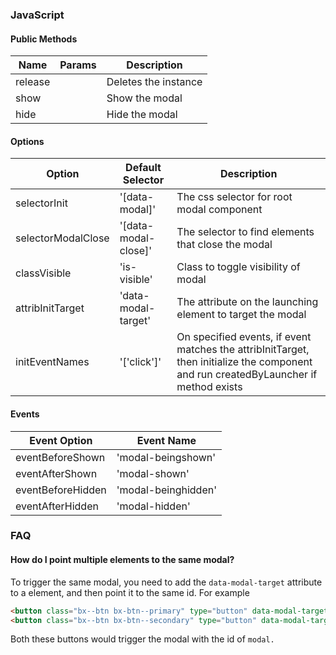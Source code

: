 ### JavaScript

#### Public Methods

| Name    | Params | Description          |
| ------- | ------ | -------------------- |
| release |        | Deletes the instance |
| show    |        | Show the modal       |
| hide    |        | Hide the modal       |

#### Options

| Option             | Default Selector     | Description                                                                                                                          |
| ------------------ | -------------------- | ------------------------------------------------------------------------------------------------------------------------------------ |
| selectorInit       | '[data-modal]'       | The css selector for root modal component                                                                                            |
| selectorModalClose | '[data-modal-close]' | The selector to find elements that close the modal                                                                                   |
| classVisible       | 'is-visible'         | Class to toggle visibility of modal                                                                                                  |
| attribInitTarget   | 'data-modal-target'  | The attribute on the launching element to target the modal                                                                           |
| initEventNames     | '['click']'          | On specified events, if event matches the attribInitTarget, then initialize the component and run createdByLauncher if method exists |

#### Events

| Event Option      | Event Name          |
| ----------------- | ------------------- |
| eventBeforeShown  | 'modal-beingshown'  |
| eventAfterShown   | 'modal-shown'       |
| eventBeforeHidden | 'modal-beinghidden' |
| eventAfterHidden  | 'modal-hidden'      |

### FAQ

#### How do I point multiple elements to the same modal?

To trigger the same modal, you need to add the `data-modal-target` attribute to a element, and then point it to the same id. For example

```html
<button class="bx--btn bx-btn--primary" type="button" data-modal-target="#modal">A button</button>
<button class="bx--btn bx-btn--secondary" type="button" data-modal-target="#modal">Another button</button>
```

Both these buttons would trigger the modal with the id of `modal.`
